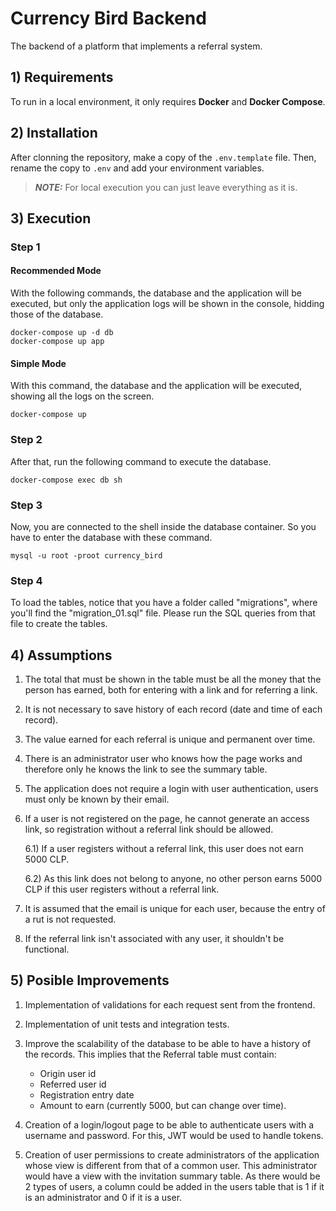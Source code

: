 # Currency Bird Backend
The backend of a platform that implements a referral system.

## **1) Requirements**
To run in a local environment, it only requires **Docker** and **Docker Compose**.

## **2) Installation**
After clonning the repository, make a copy of the ```.env.template``` file. Then, rename the copy to ```.env``` and add your environment variables.
> **_NOTE:_**  For local execution you can just leave everything as it is.

## **3) Execution**

### **Step 1**
#### Recommended Mode
With the following commands, the database and the application will be executed, but only the application logs will be shown in the console, hidding those of the database.
```
docker-compose up -d db
docker-compose up app
```
#### Simple Mode
With this command, the database and the application will be executed, showing all the logs on the screen.
```
docker-compose up
```
### **Step 2**
After that, run the following command to execute the database.
```
docker-compose exec db sh
```
### **Step 3**
Now, you are connected to the shell inside the database container. So you have to enter the database with these command.
```
mysql -u root -proot currency_bird
```
### **Step 4**
To load the tables, notice that you have a folder called "migrations", where you'll find the "migration_01.sql" file. Please run the SQL queries from that file to create the tables.

## **4) Assumptions**
1) The total that must be shown in the table must be all the money that the person has earned, both for entering with a link and for referring a link.

2) It is not necessary to save history of each record (date and time of each record).

3) The value earned for each referral is unique and permanent over time.

4) There is an administrator user who knows how the page works and therefore only he knows the link to see the summary table.

5) The application does not require a login with user authentication, users must only be known by their email.

6) If a user is not registered on the page, he cannot generate an access link, so registration without a referral link should be allowed.

    6.1) If a user registers without a referral link, this user does not earn 5000 CLP.

    6.2) As this link does not belong to anyone, no other person earns 5000 CLP if this user registers without a referral link.

7) It is assumed that the email is unique for each user, because the entry of a rut is not requested.

8) If the referral link isn't associated with any user, it shouldn't be functional.


## **5) Posible Improvements**

1) Implementation of validations for each request sent from the frontend.

2) Implementation of unit tests and integration tests.

3) Improve the scalability of the database to be able to have a history of the records. This implies that the Referral table must contain:

    * Origin user id
    * Referred user id
    * Registration entry date
    * Amount to earn (currently 5000, but can change over time).

4) Creation of a login/logout page to be able to authenticate users with a username and password. For this, JWT would be used to handle tokens.

5) Creation of user permissions to create administrators of the application whose view is different from that of a common user. This administrator would have a view with the invitation summary table. As there would be 2 types of users, a column could be added in the users table that is 1 if it is an administrator and 0 if it is a user.





